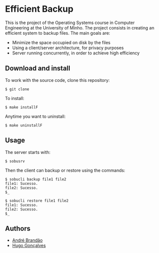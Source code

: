 # Efficient Backup

This is the project of the Operating Systems course in Computer Engineering at the University of Minho.
The project consists in creating an efficient system to backup files. 
The main goals are:

* Minimize the space occupied on disk by the files
* Using a client/server architecture, for privacy purposes
* Server running concurrently, in order to achieve high efficiency


## Download and install

To work with the source code, clone this repository:
	
	$ git clone

To install:
	
	$ make installF

Anytime you want to uninstall:

	$ make uninstallF

## Usage

The server starts with:

	$ sobusrv


Then the client can backup or restore using the commands:

	$ sobucli backup file1 file2
	file1: Sucesso.
	file2: Sucesso.
	$_

	$ sobucli restore file1 file2
	file1: Sucesso.
	file2: Sucesso.
	$_

## Authors

* [André Brandão](https://github.com/andrebrandao21)
* [Hugo Gonçalves](https://github.com/Hugainz)
